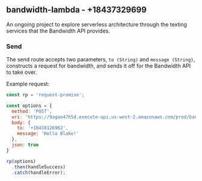 ## bandwidth-lambda - +18437329699

An ongoing project to explore serverless architecture through the texting services that the Bandwidth API provides.

### Send
The send route accepts two parameters, `to (String)` and `message (String)`, constructs a request for bandwidth, and sends it off for the Bandwidth API to take over.

Example request:
```javascript
const rp = 'request-promise';

const options = {
  method: 'POST',
  uri: 'https://9agao47h5d.execute-api.us-west-2.amazonaws.com/prod/bandwidth-lambda_send',
  body: {
    to: '+18438126962',
    message: 'Hello Blake!'
  },
  json: true
}

rp(options)
  .then(handleSuccess)
  .catch(handleError);
```
